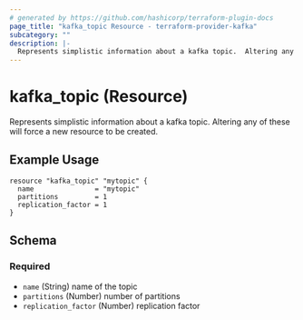 ```yaml
---
# generated by https://github.com/hashicorp/terraform-plugin-docs
page_title: "kafka_topic Resource - terraform-provider-kafka"
subcategory: ""
description: |-
  Represents simplistic information about a kafka topic.  Altering any of these will force a new resource to be created.
---
```


# kafka_topic (Resource)

Represents simplistic information about a kafka topic.  Altering any of these will force a new resource to be created.

## Example Usage

```hcl
resource "kafka_topic" "mytopic" {
  name               = "mytopic"
  partitions         = 1
  replication_factor = 1
}
```

<!-- schema generated by tfplugindocs -->
## Schema

### Required

- `name` (String) name of the topic
- `partitions` (Number) number of partitions
- `replication_factor` (Number) replication factor
